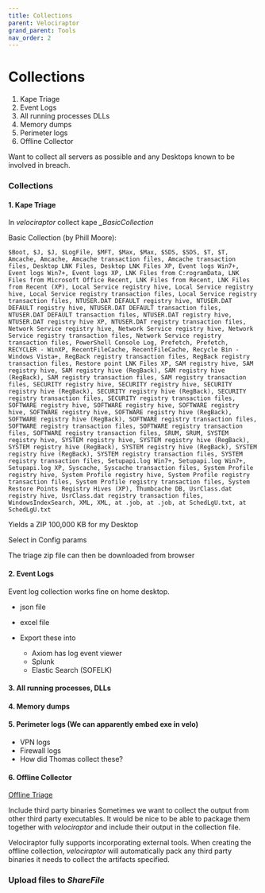 ```yaml
---
title: Collections
parent: Velociraptor
grand_parent: Tools
nav_order: 2
---
```


# Collections

1. Kape Triage
2. Event Logs
3. All running processes DLLs
4. Memory dumps
5. Perimeter logs
6. Offline Collector

Want to collect all servers as possible and any Desktops known to be involved in breach.


### Collections

#### 1. Kape Triage

In *velociraptor* collect kape *_BasicCollection*

Basic Collection (by Phill Moore):

`$Boot, $J, $J, $LogFile, $MFT, $Max, $Max, $SDS, $SDS, $T, $T, Amcache, Amcache, Amcache transaction files, Amcache transaction files, Desktop LNK Files, Desktop LNK Files XP, Event logs Win7+, Event logs Win7+, Event logs XP, LNK Files from C:rogramData, LNK Files from Microsoft Office Recent, LNK Files from Recent, LNK Files from Recent (XP), Local Service registry hive, Local Service registry hive, Local Service registry transaction files, Local Service registry transaction files, NTUSER.DAT DEFAULT registry hive, NTUSER.DAT DEFAULT registry hive, NTUSER.DAT DEFAULT transaction files, NTUSER.DAT DEFAULT transaction files, NTUSER.DAT registry hive, NTUSER.DAT registry hive XP, NTUSER.DAT registry transaction files, Network Service registry hive, Network Service registry hive, Network Service registry transaction files, Network Service registry transaction files, PowerShell Console Log, Prefetch, Prefetch, RECYCLER - WinXP, RecentFileCache, RecentFileCache, Recycle Bin - Windows Vista+, RegBack registry transaction files, RegBack registry transaction files, Restore point LNK Files XP, SAM registry hive, SAM registry hive, SAM registry hive (RegBack), SAM registry hive (RegBack), SAM registry transaction files, SAM registry transaction files, SECURITY registry hive, SECURITY registry hive, SECURITY registry hive (RegBack), SECURITY registry hive (RegBack), SECURITY registry transaction files, SECURITY registry transaction files, SOFTWARE registry hive, SOFTWARE registry hive, SOFTWARE registry hive, SOFTWARE registry hive, SOFTWARE registry hive (RegBack), SOFTWARE registry hive (RegBack), SOFTWARE registry transaction files, SOFTWARE registry transaction files, SOFTWARE registry transaction files, SOFTWARE registry transaction files, SRUM, SRUM, SYSTEM registry hive, SYSTEM registry hive, SYSTEM registry hive (RegBack), SYSTEM registry hive (RegBack), SYSTEM registry hive (RegBack), SYSTEM registry hive (RegBack), SYSTEM registry transaction files, SYSTEM registry transaction files, Setupapi.log Win7+, Setupapi.log Win7+, Setupapi.log XP, Syscache, Syscache transaction files, System Profile registry hive, System Profile registry hive, System Profile registry transaction files, System Profile registry transaction files, System Restore Points Registry Hives (XP), Thumbcache DB, UsrClass.dat registry hive, UsrClass.dat registry transaction files, WindowsIndexSearch, XML, XML, at .job, at .job, at SchedLgU.txt, at SchedLgU.txt`

Yields a ZIP 100,000 KB for my Desktop

Select in Config params

The triage zip file can then be downloaded from browser

#### 2. Event Logs

Event log collection works fine on home desktop.

- json file
- excel file

- Export these into
  - Axiom has log event viewer
  - Splunk
  - Elastic Search (SOFELK)

#### 3. All running processes, DLLs

#### 4. Memory dumps

#### 5. Perimeter logs (We can apparently embed exe in velo)

- VPN logs
- Firewall logs
- How did Thomas collect these?

#### 6. Offline Collector

[Offline Triage](https://docs.velociraptor.app/docs/offline_triage/)

Include third party binaries
Sometimes we want to collect the output from other third party executables. It would be nice to be able to package them together with *velociraptor* and include their output in the collection file.

Velociraptor fully supports incorporating external tools. When creating the offline collection, *velociraptor* will automatically pack any third party binaries it needs to collect the artifacts specified.

### Upload files to *ShareFile*
